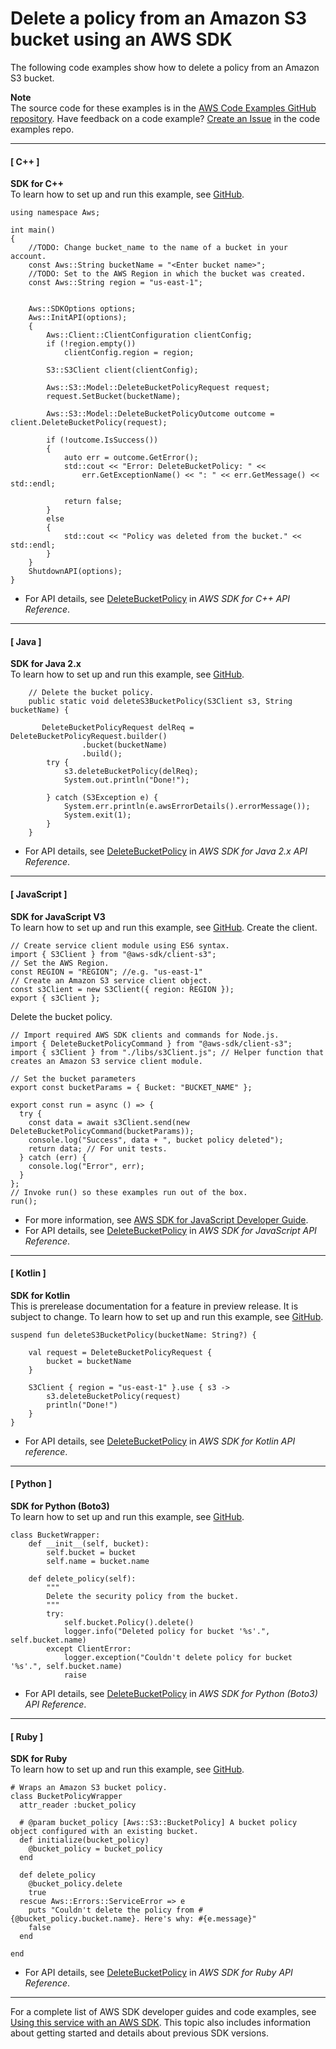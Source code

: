 # Delete a policy from an Amazon S3 bucket using an AWS SDK<a name="example_s3_DeleteBucketPolicy_section"></a>

The following code examples show how to delete a policy from an Amazon S3 bucket\.

**Note**  
The source code for these examples is in the [AWS Code Examples GitHub repository](https://github.com/awsdocs/aws-doc-sdk-examples)\. Have feedback on a code example? [Create an Issue](https://github.com/awsdocs/aws-doc-sdk-examples/issues/new/choose) in the code examples repo\. 

------
#### [ C\+\+ ]

**SDK for C\+\+**  
 To learn how to set up and run this example, see [GitHub](https://github.com/awsdocs/aws-doc-sdk-examples/tree/main/cpp/example_code/s3#code-examples)\. 
  

```
using namespace Aws;

int main()
{
    //TODO: Change bucket_name to the name of a bucket in your account.
    const Aws::String bucketName = "<Enter bucket name>";
    //TODO: Set to the AWS Region in which the bucket was created.
    const Aws::String region = "us-east-1";


    Aws::SDKOptions options;
    Aws::InitAPI(options);
    {
        Aws::Client::ClientConfiguration clientConfig;
        if (!region.empty())
            clientConfig.region = region;

        S3::S3Client client(clientConfig);
        
        Aws::S3::Model::DeleteBucketPolicyRequest request;
        request.SetBucket(bucketName);

        Aws::S3::Model::DeleteBucketPolicyOutcome outcome =  client.DeleteBucketPolicy(request);

        if (!outcome.IsSuccess())
        {
            auto err = outcome.GetError();
            std::cout << "Error: DeleteBucketPolicy: " <<
                err.GetExceptionName() << ": " << err.GetMessage() << std::endl;

            return false;
        }
        else
        {
            std::cout << "Policy was deleted from the bucket." << std::endl;
        }
    }
    ShutdownAPI(options);
}
```
+  For API details, see [DeleteBucketPolicy](https://docs.aws.amazon.com/goto/SdkForCpp/s3-2006-03-01/DeleteBucketPolicy) in *AWS SDK for C\+\+ API Reference*\. 

------
#### [ Java ]

**SDK for Java 2\.x**  
 To learn how to set up and run this example, see [GitHub](https://github.com/awsdocs/aws-doc-sdk-examples/tree/main/javav2/example_code/s3#readme)\. 
  

```
    // Delete the bucket policy.
    public static void deleteS3BucketPolicy(S3Client s3, String bucketName) {

       DeleteBucketPolicyRequest delReq = DeleteBucketPolicyRequest.builder()
                .bucket(bucketName)
                .build();
        try {
            s3.deleteBucketPolicy(delReq);
            System.out.println("Done!");

        } catch (S3Exception e) {
            System.err.println(e.awsErrorDetails().errorMessage());
            System.exit(1);
        }
    }
```
+  For API details, see [DeleteBucketPolicy](https://docs.aws.amazon.com/goto/SdkForJavaV2/s3-2006-03-01/DeleteBucketPolicy) in *AWS SDK for Java 2\.x API Reference*\. 

------
#### [ JavaScript ]

**SDK for JavaScript V3**  
 To learn how to set up and run this example, see [GitHub](https://github.com/awsdocs/aws-doc-sdk-examples/tree/main/javascriptv3/example_code/s3#code-examples)\. 
Create the client\.  

```
// Create service client module using ES6 syntax.
import { S3Client } from "@aws-sdk/client-s3";
// Set the AWS Region.
const REGION = "REGION"; //e.g. "us-east-1"
// Create an Amazon S3 service client object.
const s3Client = new S3Client({ region: REGION });
export { s3Client };
```
Delete the bucket policy\.  

```
// Import required AWS SDK clients and commands for Node.js.
import { DeleteBucketPolicyCommand } from "@aws-sdk/client-s3";
import { s3Client } from "./libs/s3Client.js"; // Helper function that creates an Amazon S3 service client module.

// Set the bucket parameters
export const bucketParams = { Bucket: "BUCKET_NAME" };

export const run = async () => {
  try {
    const data = await s3Client.send(new DeleteBucketPolicyCommand(bucketParams));
    console.log("Success", data + ", bucket policy deleted");
    return data; // For unit tests.
  } catch (err) {
    console.log("Error", err);
  }
};
// Invoke run() so these examples run out of the box.
run();
```
+  For more information, see [AWS SDK for JavaScript Developer Guide](https://docs.aws.amazon.com/sdk-for-javascript/v3/developer-guide/s3-example-bucket-policies.html#s3-example-bucket-policies-delete-policy)\. 
+  For API details, see [DeleteBucketPolicy](https://docs.aws.amazon.com/AWSJavaScriptSDK/v3/latest/clients/client-s3/classes/deletebucketpolicycommand.html) in *AWS SDK for JavaScript API Reference*\. 

------
#### [ Kotlin ]

**SDK for Kotlin**  
This is prerelease documentation for a feature in preview release\. It is subject to change\.
 To learn how to set up and run this example, see [GitHub](https://github.com/awsdocs/aws-doc-sdk-examples/tree/main/kotlin/services/s3#code-examples)\. 
  

```
suspend fun deleteS3BucketPolicy(bucketName: String?) {

    val request = DeleteBucketPolicyRequest {
        bucket = bucketName
    }

    S3Client { region = "us-east-1" }.use { s3 ->
        s3.deleteBucketPolicy(request)
        println("Done!")
    }
}
```
+  For API details, see [DeleteBucketPolicy](https://github.com/awslabs/aws-sdk-kotlin#generating-api-documentation) in *AWS SDK for Kotlin API reference*\. 

------
#### [ Python ]

**SDK for Python \(Boto3\)**  
 To learn how to set up and run this example, see [GitHub](https://github.com/awsdocs/aws-doc-sdk-examples/tree/main/python/example_code/s3/s3_basics#code-examples)\. 
  

```
class BucketWrapper:
    def __init__(self, bucket):
        self.bucket = bucket
        self.name = bucket.name

    def delete_policy(self):
        """
        Delete the security policy from the bucket.
        """
        try:
            self.bucket.Policy().delete()
            logger.info("Deleted policy for bucket '%s'.", self.bucket.name)
        except ClientError:
            logger.exception("Couldn't delete policy for bucket '%s'.", self.bucket.name)
            raise
```
+  For API details, see [DeleteBucketPolicy](https://docs.aws.amazon.com/goto/boto3/s3-2006-03-01/DeleteBucketPolicy) in *AWS SDK for Python \(Boto3\) API Reference*\. 

------
#### [ Ruby ]

**SDK for Ruby**  
 To learn how to set up and run this example, see [GitHub](https://github.com/awsdocs/aws-doc-sdk-examples/tree/main/ruby/example_code/s3#code-examples)\. 
  

```
# Wraps an Amazon S3 bucket policy.
class BucketPolicyWrapper
  attr_reader :bucket_policy

  # @param bucket_policy [Aws::S3::BucketPolicy] A bucket policy object configured with an existing bucket.
  def initialize(bucket_policy)
    @bucket_policy = bucket_policy
  end

  def delete_policy
    @bucket_policy.delete
    true
  rescue Aws::Errors::ServiceError => e
    puts "Couldn't delete the policy from #{@bucket_policy.bucket.name}. Here's why: #{e.message}"
    false
  end

end
```
+  For API details, see [DeleteBucketPolicy](https://docs.aws.amazon.com/goto/SdkForRubyV3/s3-2006-03-01/DeleteBucketPolicy) in *AWS SDK for Ruby API Reference*\. 

------

For a complete list of AWS SDK developer guides and code examples, see [Using this service with an AWS SDK](UsingAWSSDK.md#sdk-general-information-section)\. This topic also includes information about getting started and details about previous SDK versions\.